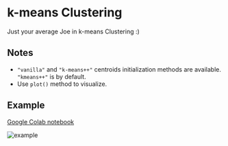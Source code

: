 # k-means Clustering
Just your average Joe in k-means Clustering :)

## Notes
<ul>
  <li><code>"vanilla"</code> and <code>"k-means++"</code> centroids initialization methods are available. <code>"kmeans++"</code> is by default.</li>
  <li>Use <code>plot()</code> method to visualize.</li>
</ul>

## Example

[Google Colab notebook]

![example][k-means_1]

[Google Colab notebook]: https://colab.research.google.com/drive/1_Q7ZwRh96JbnZ0o81h-IDkV30KwWTDlH
[k-means_1]: https://github.com/MinNq/CFS/blob/master/k-means%20Clustering/k-means_1.png
